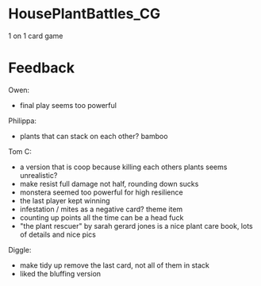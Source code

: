 # HousePlantBattles_CG
 1 on 1 card game


# Feedback

Owen:
- final play seems too powerful

Philippa:
- plants that can stack on each other? bamboo

Tom C:
- a version that is coop because killing each others plants seems unrealistic?
- make resist full damage not half, rounding down sucks
- monstera seemed too powerful for high resilience
- the last player kept winning
- infestation / mites as a negative card? theme item
- counting up points all the time can be a head fuck
- "the plant rescuer" by sarah gerard jones is a nice plant care book, lots of details and nice pics

Diggle:
- make tidy up remove the last card, not all of them in stack
- liked the bluffing version